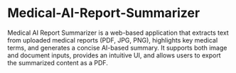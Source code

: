 # Medical-AI-Report-Summarizer
Medical AI Report Summarizer is a web-based application that extracts text from uploaded medical reports (PDF, JPG, PNG), highlights key medical terms, and generates a concise AI-based summary. It supports both image and document inputs, provides an intuitive UI, and allows users to export the summarized content as a PDF.
